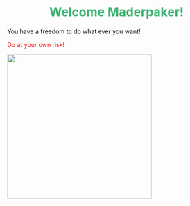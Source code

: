 
<html>
<head>
<title>Page Title</title>
</head>
<body>

<h1 style="color:MediumSeaGreen;"><center>
Welcome Maderpaker! </center></h1>
<p style="color:black;">You have a freedom to do what ever you want!</p>
<p style="color:Red;">Do at your own risk!</p>
<img src="https://www.telegraph.co.uk/content/dam/news/2016/09/01/winter-is-coming-meme_1_trans_NvBQzQNjv4BqpJliwavx4coWFCaEkEsb3kvxIt-lGGWCWqwLa_RXJU8.jpg?width="500" height="333">


</body>
</html>



